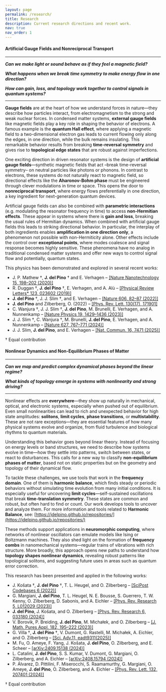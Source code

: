 ```yaml
---
layout: page
permalink: /research/
title: Research
description: Current research directions and recent work.  
nav: true
nav_order: 1
---
```



#### Artificial Gauge Fields and Nonreciprocal Transport

---

**_Can we make light or sound behave as if they feel a magnetic field?_**

**_What happens when we break time symmetry to make energy flow in one direction?_**

**_How can gain, loss, and topology work together to control signals in quantum systems?_**

---

**Gauge fields** are at the heart of how we understand forces in nature—they describe how particles interact, from electromagnetism to the strong and weak nuclear forces. In condensed matter systems, **external gauge fields** like magnetic fields play a key role in shaping the behavior of electrons. A famous example is the **quantum Hall effect**, where applying a magnetic field to a two-dimensional electron gas leads to current flowing only along the edges, in one direction, while the bulk remains insulating. This remarkable behavior results from breaking **time-reversal symmetry** and gives rise to **topological edge states** that are robust against imperfections.

One exciting direction in driven resonator systems is the design of **artificial gauge fields**—synthetic magnetic fields that act –break time-reversal symmetry– on neutral particles like photons or phonons. In contrast to electrons, these systems do not naturally react to magnetic field, so directional effects like the **Aharonov-Bohm phase** must be engineered through clever modulations in time or space. This opens the door to **nonreciprocal transport**, where energy flows preferentially in one direction, a key ingredient for next-generation quantum devices.

Artificial gauge fields can also be combined with **parametric interactions** (e.g. modulating the resonator frequency in time) to access **non-Hermitian effects**. These appear in systems where there is **gain and loss**, breaking the usual rules of Hermitian dynamics. When combined with artificial gauge fields this leads to striking directional behavior. In particular, the interplay of both ingredients enables **amplification in one direction only**, a phenomenon not possible with non-Hermiticity alone. Other effects include the control over **exceptional points**, where modes coalesce and signal response becomes highly sensitive. These phenomena have no analog in traditional condensed matter systems and offer new ways to control signal flow and potentially, quantum states.

This physics has been demonstrated and explored in several recent works:
- J. P. Mathew †, **J. del Pino** † and E. Verhagen – [[Nature Nanotechnology 15, 198–202 (2020)]](https://www.nature.com/articles/s41565-019-0630-8)  
- R. Duggan †, **J. del Pino** †, E. Verhagen, and A. Alù – [[Physical Review Letters* 123, 023602 (2019)]](https://journals.aps.org/prl/abstract/10.1103/PhysRevLett.123.023602)  
- **J. del Pino** †, J. J. Slim †, and E. Verhagen – [[Nature 606, 82–87 (2022)]](https://www.nature.com/articles/s41586-022-04609-0)  
- **J. del Pino** and Zilberberg, O. (2022) – [[Phys. Rev. Lett. 130(17), 171901]](https://doi.org/10.1103/PhysRevLett.130.171901)
- C. Wanjura †, J. J. Slim †, **J. del Pino**, M. Brunelli, E. Verhagen, and A. Nunnenkamp – [[Nature Physics 19, 1429–1436 (2023)]](https://www.nature.com/articles/s41567-023-02128-x)  
- J. J. Slim †, C. Wanjura †, M. Brunelli, **J. del Pino**, E. Verhagen, and A. Nunnenkamp – [[Nature 627, 767–771 (2024)]](https://www.nature.com/articles/s41586-024-07174-w)  
- J. J. Slim, **J. del Pino**, and E. Verhagen – [[Nat. Commun. 16, 7471 (2025)]](https://doi.org/10.1038/s41467-025-62541-z)

† Equal contribution



#### Nonlinear Dynamics and Non-Equilibrium Phases of Matter

---

**_Can we map and predict complex dynamical phases beyond the linear regime?_**  

**_What kinds of topology emerge in systems with nonlinearity and strong driving?_**

---

Nonlinear effects are **everywhere**—they show up naturally in mechanical, optical, and electronic systems, especially when pushed out of equilibrium. Even small nonlinearities can lead to rich and unexpected behavior for high state amplitudes: **solitons**, **limit cycles**, **phase transitions**, or **multistability**. These are not rare exceptions—they are essential features of how many physical systems evolve and organize, from fluid turbulence and biological rhythms to quantum materials.

Understanding this behavior goes beyond linear theory. Instead of focusing on energy levels or band structures, we need to describe how systems evolve in time—how they settle into patterns, switch between states, or react to disturbances. This calls for a new way to classify **non-equilibrium phases of matter**, based not on static properties but on the geometry and topology of their dynamical flow.

To tackle these challenges, we use tools that work in the **frequency domain**. One of them is **harmonic balance**, which finds steady or periodic behaviors without simulating time evolution from many initial conditions. It is especially useful for uncovering **limit cycles**—self-sustained oscillations that break **time-translation symmetry**. These states are common and robust, but often hard to find or count. Our work develops tools to uncover and analyze them. For more information and tools related to **Harmonic Balance**, see: [https://jdelpino.github.io/repositories/](https://jdelpino.github.io/repositories/)

These methods support applications in **neuromorphic computing**, where networks of nonlinear oscillators can emulate models like Ising or Boltzmann machines. They also shed light on the formation of **frequency combs** in nanomechanical systems—regular trains of vibrations with rich structure. More broadly, this approach opens new paths to understand how **topology shapes nonlinear dynamics**, revealing robust patterns like topological solitons, and suggesting future uses in areas such as quantum error correction.

This research has been presented and applied in the following works:

- J. Košata †, **J. del Pino** †, T. L. Heugel, and O. Zilberberg – [[SciPost Codebases 6 (2022)]](https://scipost.org/codebases.6)  
- G. Margiani, **J. del Pino**, T. L. Heugel, N. E. Bousse, S. Guerrero, T. W. Kenny, O. Zilberberg, D. Sabonis, and A. Eichler – [[Phys. Rev. Research 5, L012029 (2023)]](https://journals.aps.org/prresearch/abstract/10.1103/PhysRevResearch.5.L012029)  
- **J. del Pino**, J. Košata, and O. Zilberberg – [[Phys. Rev. Research 6, 033180 (2024)]](https://journals.aps.org/prresearch/abstract/10.1103/PhysRevResearch.6.033180)  
- V. Borovik, P. Breiding, **J. del Pino**, M. Michałek, and O. Zilberberg – [[J. Math. Pures Appl. 182, 195–222 (2023)]](https://doi.org/10.1016/j.matpur.2023.03.002)  
- G. Villa †, **J. del Pino** †, V. Dumont, G. Rastelli, M. Michałek, A. Eichler, and O. Zilberberg – [[Sci. Adv.11, eadt9311(2025)]](https://doi.org/10.1126/sciadv.adt9311)
- M. Fu, O. Ameye, F. Yang, J. Košata, **J. del Pino**, O. Zilberberg, and E. Scheer – [[arXiv:2409.15138 (2024)]](https://arxiv.org/abs/2409.15138)  
- L. Catalini, **J. del Pino**, S. S. Kumar, V. Dumont, G. Margiani, O. Zilberberg, and A. Eichler – [[arXiv:2408.15794 (2024)]](https://arxiv.org/abs/2408.15794)  
- P. Álvarez, D. Pittilini, F. Miserocchi, S. Raamamurthy, G. Margiani, O. Ameye, **J. del Pino**, O. Zilberberg, and A. Eichler – [[Phys. Rev. Lett. 132, 207401 (2024)]](https://journals.aps.org/prl/abstract/10.1103/PhysRevLett.132.207401)  


† Equal contribution
